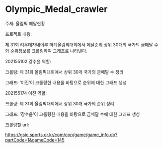 # Olympic_Medal_crawler

주제: 올림픽 메달현황

프로젝트 내용:

제 31회 리우데자네이루 하계올림픽대회에서 메달순위 상위 30개의 국가의 금메달 수와 순위정보를 크롤링하여 그래프로 나타낸다.

 

 

202155102 강수윤 역할:

크롤링: 제 31회 올림픽대회에서 상위 30개 국가의 금메달 수 정리

그래프: ‘이진’이 크롤링한 내용을 바탕으로 순위에 대한 그래프 생성

 

202155174 이진 역할:

크롤링: 제 31회 올림픽대회에서 상위 30개 국가의 순위 정리

그래프: ‘강수윤’이 크롤링한 내용을 바탕으로 금메달 수에 대한 그래프 생성

 

크롤링할 url:

https://gsic.sports.or.kr/com/cop/game/game_info.do?partCode=1&gameCode=145
